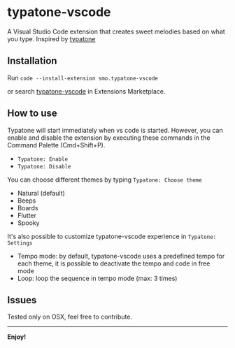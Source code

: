 # typatone-vscode

A Visual Studio Code extension that creates sweet melodies based on what you type. Inspired by [typatone](https://typatone.com)

## Installation

Run `code --install-extension smo.typatone-vscode`

or search [typatone-vscode](https://marketplace.visualstudio.com/items?itemName=smo.typatone-vscode) in Extensions Marketplace.

## How to use

Typatone will start immediately when vs code is started. However, you can enable and disable the extension by executing these commands in the Command Palette (Cmd+Shift+P).

- `Typatone: Enable`
- `Typatone: Disable`

You can choose different themes by typing `Typatone: Choose theme`

- Natural (default)
- Beeps
- Boards
- Flutter
- Spooky

It's also possible to customize typatone-vscode experience in `Typatone: Settings`

- Tempo mode: by default, typatone-vscode uses a predefined tempo for each theme, it is possible to deactivate the tempo and code in free mode
- Loop: loop the sequence in tempo mode (max: 3 times)

## Issues
Tested only on OSX, feel free to contribute.

---

**Enjoy!**
